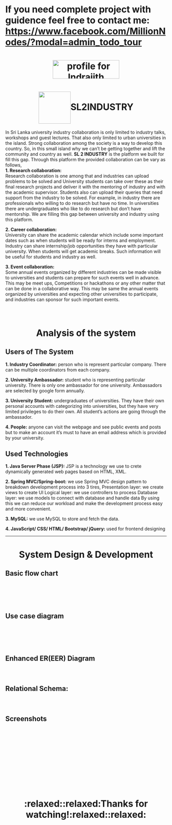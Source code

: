 # If you need complete project with guidence feel free to contact me: https://www.facebook.com/MillionNodes/?modal=admin_todo_tour
<h1 align="middle"><a href="https://stackexchange.com/users/11078123/indrajith-ekanayake"><img src="https://stackexchange.com/users/flair/11078123.png" width="208" height="58" alt="profile for Indrajith Ekanayake on Stack Exchange, a network of free, community-driven Q&amp;A sites" title="profile for Indrajith Ekanayake on Stack Exchange, a network of free, community-driven Q&amp;A sites" /></a></h1>

<h1 align="middle"><img align="center" src="https://github.com/Semicolon10/SL2INDUSTRY/blob/master/images/Logo.png" alt="" width="100"   >SL2INDUSTRY</h1>


In Sri Lanka university industry collaboration is only limited to industry talks, workshops and guest lectures. That also only limited to urban universities in the island. Strong collaboration among the society is a way to develop this country. So, in this small island why we can’t be getting together and lift the community and country as well.  **SL 2 INDUSTRY** is the platform we built for fill this gap. Through this platform the provided collaboration can be vary as follows,<br>
**1.	Research collaboration:**<br>
Research collaboration is one among that and industries can upload problems to be solved and University students can take over these as their final research projects and deliver it with the mentoring of industry and with the academic supervisor. Students also can upload their queries that need support from the industry to be solved.
For example, in industry there are professionals who willing to do research but have no time. In universities there are undergraduates who like to do research but don’t have mentorship. We are filling this gap between university and industry using this platform.<br>

**2.	Career collaboration:**<br>
University can share the academic calendar which include some important dates such as when students will be ready for interns and employment. Industry can share internship/job opportunities they have with particular university. When students will get academic breaks. Such information will be useful for students and industry as well.<br>  

**3.	Event collaboration:**<br>
Some annual events organized by different industries can be made visible to universities and students can prepare for such events well in advance. This may be meet ups, Competitions or hackathons or any other matter that can be done in a collaborative way. This may be same the annual events organized by universities and expecting other universities to participate, and industries can sponsor for such important events.
<h1 align="middle"><img align="center" src="https://github.com/Semicolon10/SL2INDUSTRY/blob/master/images/UserStory.JPG" alt=""  ></h1>

<h1 align="middle">Analysis of the system</h1>
<h2>Users of The System</h2>

**1.	Industry Coordinator:** person who is represent particular company. There can be multiple coordinators from each company. 

**2.	University Ambassador:** student who is representing particular university. There is only one ambassador for one university. Ambassadors are selected by google form annually.

**3.	University Student:** undergraduates of universities. They have their own personal accounts with categorizing into universities, but they have very limited privileges to do their own. All student’s actions are going through the ambassador.

**4.	People:** anyone can visit the webpage and see public events and posts but to make an account it’s must to have an email address which is provided by your university.

<h2>Used Technologies</h2>

**1.	Java Server Phase (JSP):** JSP is a technology we use to crete dynamically generated web pages based on HTML, XML.

**2.	Spring MVC/Spring-boot:** we use Spring MVC design pattern to breakdown development process into 3 tires,
Presentation layer: we create views to create UI
Logical layer: we use controllers to process
Database layer: we use models to connect with database and handle data
By using this we can reduce our workload and make the development process easy and more convenient.

**3.	MySQL:** we use MySQL to store and fetch the data.

**4.	JavaScript/ CSS/ HTML/ Bootstrap/ jQuery:** used for frontend designing

***
<h1 align="middle">System Design & Development</h1>
<h2>Basic flow chart</h2>

<h1 align="middle"><img align="center" src="https://github.com/Semicolon10/SL2INDUSTRY/blob/master/images/flowdiagram.JPG" alt=""  ></h1>

<h1 align="middle"><img align="center" src="https://github.com/Semicolon10/SL2INDUSTRY/blob/master/images/websitemap.JPG" alt=""  ></h1>

<h2>Use case diagram</h2>
<h1 align="middle"><img align="center" src="https://github.com/Semicolon10/SL2INDUSTRY/blob/master/images/usecase.jpg" alt=""  ></h1>

<h1 align="middle"><img align="center" src="https://github.com/Semicolon10/SL2INDUSTRY/blob/master/images/class.JPG" alt=""  ></h1>

<h2>Enhanced ER(EER) Diagram</h2>
<h1 align="middle"><img align="center" src="https://github.com/Semicolon10/SL2INDUSTRY/blob/master/images/eer.jpg" alt=""  ></h1>


<h2>Relational Schema:</h2>
<h1 align="middle"><img align="center" src="https://github.com/Semicolon10/SL2INDUSTRY/blob/master/images/relationalschema.jpg" alt=""  ></h1>

<h2>Screenshots</h2>
<h1 align="middle"><img align="center" src="https://github.com/Semicolon10/SL2INDUSTRY/blob/master/images/screencapture-localhost-63342-web-index-html-2019-04-07-12_29_21.png" alt=""  ></h1>

<h1 align="middle"><img align="center" src="https://github.com/Semicolon10/SL2INDUSTRY/blob/master/images/screencapture-localhost-8080-SL2INDUSTRY-course-detail-html-2019-04-07-22_57_37.png" alt=""  ></h1>

<h1 align="middle"><img align="center" src="https://github.com/Semicolon10/SL2INDUSTRY/blob/master/images/screencapture-localhost-8080-SL2INDUSTRY-vision-html-2019-04-07-22_58_54.png" alt=""  ></h1>

<h1 align="middle"><img align="center" src="https://github.com/Semicolon10/SL2INDUSTRY/blob/master/images/screencapture-localhost-8080-SL2INDUSTRY-contact-html-2019-04-07-23_18_41.png" alt=""  ></h1>

<h1 align="middle"><img align="center" src="https://github.com/Semicolon10/SL2INDUSTRY/blob/master/images/screencapture-localhost-63342-web-SL2INDUSTRY-index-html-2019-04-07-23_30_49.png" alt=""  ></h1>

<h1 align="middle">:relaxed::relaxed:Thanks for watching!:relaxed::relaxed:</h1>    

